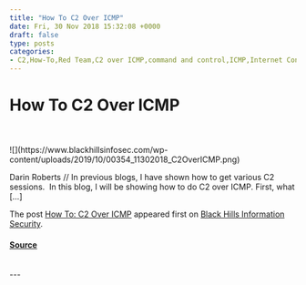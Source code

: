 ```yaml
---
title: "How To C2 Over ICMP"
date: Fri, 30 Nov 2018 15:32:08 +0000
draft: false
type: posts
categories: 
- C2,How-To,Red Team,C2 over ICMP,command and control,ICMP,Internet Control Message Protocol
---
```

# How To C2 Over ICMP

<br/>

<br/>
![](https://www.blackhillsinfosec.com/wp-content/uploads/2019/10/00354_11302018_C2OverICMP.png)

Darin Roberts // In previous blogs, I have shown how to get various C2 sessions.  In this blog, I will be showing how to do C2 over ICMP. First, what \[…\]

The post [How To: C2 Over ICMP](https://www.blackhillsinfosec.com/how-to-c2-over-icmp/) appeared first on [Black Hills Information Security](https://www.blackhillsinfosec.com).

#### [Source](https://www.blackhillsinfosec.com/how-to-c2-over-icmp/)

<br/>
---
